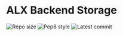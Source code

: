 # ALX Backend Storage

![Repo size](https://img.shields.io/github/repo-size/kofilolx/alx-backend-storage)
![Pep8 style](https://img.shields.io/badge/PEP8-style%20guide-purple?style=round-square)
![Latest commit](https://img.shields.io/github/last-commit/kofilolx/alx-backend-storage/main?style=round-square)
